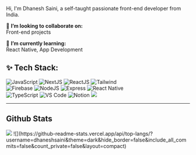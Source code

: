 Hi, I'm Dhanesh Saini, a self-taught passionate front-end developer from India.

🚩 __I’m looking to collaborate on:__<br/>
Front-end projects

🌱 __I’m currently learning:__<br/>
React Native, App Development

## ✨ Tech Stack:

![JavaScript](https://img.shields.io/badge/JavaScript-F7DF1E?style=for-the-badge&logo=Javascript&logoColor=black)
![NextJS](https://img.shields.io/badge/NextJS-000000?style=for-the-badge&logo=next.js&logoColor=white)
![ReactJS](https://img.shields.io/badge/ReactJS-white?style=for-the-badge&logo=react&logoColor=61DAFB)
![Tailwind](https://img.shields.io/badge/TailwindCSS-06B6D4?style=for-the-badge&logo=tailwindcss&logoColor=white)<br/>
![Firebase](https://img.shields.io/badge/firebase-DD2C00?style=for-the-badge&logo=firebase&logoColor=white)
![NodeJS](https://img.shields.io/badge/nodejs-5FA04E?style=for-the-badge&logo=node.js&logoColor=white)
![Express](https://img.shields.io/badge/express-000?style=for-the-badge&logo=express&logoColor=white)
![React Native](https://img.shields.io/badge/React_Native-1283a7?style=for-the-badge&logo=react&logoColor=white)<br/>
![TypeScript](https://img.shields.io/badge/TypeScript-3178C6?style=for-the-badge&logo=typescript&logoColor=white)
![VS Code](https://img.shields.io/badge/vscode-007ACC?style=for-the-badge&logo=visualstudiocode&logoColor=white)
![Notion](https://img.shields.io/badge/notion-black?style=for-the-badge&logo=notion&logoColor=white)
![](https://visitcount.itsvg.in/api?id=dhaneshsaini&label=Profile%20Views&color=12&icon=8&pretty=false)

---

## Github Stats

<img src='https://github-readme-stats.vercel.app/api?username=dhaneshsaini&theme=dark&hide_border=false&include_all_commits=false&count_private=false'/>
![](https://github-readme-stats.vercel.app/api/top-langs/?username=dhaneshsaini&theme=dark&hide_border=false&include_all_commits=false&count_private=false&layout=compact)

